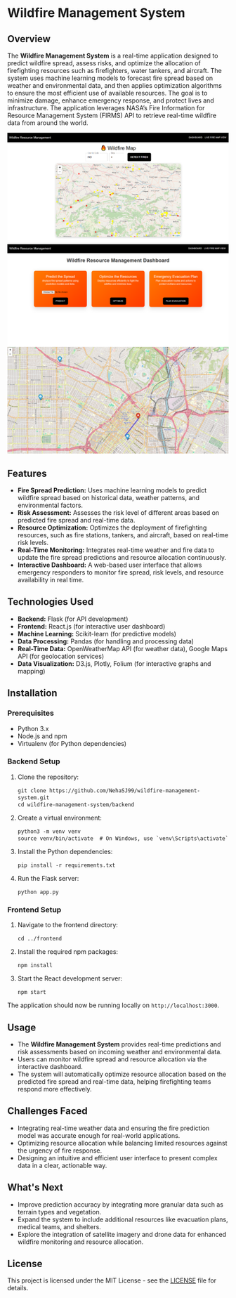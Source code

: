 # Wildfire Management System

## Overview
The **Wildfire Management System** is a real-time application designed to predict wildfire spread, assess risks, and optimize the allocation of firefighting resources such as firefighters, water tankers, and aircraft. The system uses machine learning models to forecast fire spread based on weather and environmental data, and then applies optimization algorithms to ensure the most efficient use of available resources. The goal is to minimize damage, enhance emergency response, and protect lives and infrastructure. The application leverages NASA’s Fire Information for Resource Management System (FIRMS) API to retrieve real-time wildfire data from around the world.

![Wild Fire Map](https://github.com/NehaSJ99/Wild-Fire-Resource-Management-Optimization/blob/main/firemap.PNG)
![Dashboard](https://github.com/NehaSJ99/Wild-Fire-Resource-Management-Optimization/blob/main/dashboard.PNG)
![Evacuation Map](https://github.com/NehaSJ99/Wild-Fire-Resource-Management-Optimization/blob/main/evacuationMap.PNG)


## Features
- **Fire Spread Prediction:** Uses machine learning models to predict wildfire spread based on historical data, weather patterns, and environmental factors.
- **Risk Assessment:** Assesses the risk level of different areas based on predicted fire spread and real-time data.
- **Resource Optimization:** Optimizes the deployment of firefighting resources, such as fire stations, tankers, and aircraft, based on real-time risk levels.
- **Real-Time Monitoring:** Integrates real-time weather and fire data to update the fire spread predictions and resource allocation continuously.
- **Interactive Dashboard:** A web-based user interface that allows emergency responders to monitor fire spread, risk levels, and resource availability in real time.

## Technologies Used
- **Backend:** Flask (for API development)
- **Frontend:** React.js (for interactive user dashboard)
- **Machine Learning:** Scikit-learn (for predictive models)
- **Data Processing:** Pandas (for handling and processing data)
- **Real-Time Data:** OpenWeatherMap API (for weather data), Google Maps API (for geolocation services)
- **Data Visualization:** D3.js, Plotly, Folium (for interactive graphs and mapping)

## Installation

### Prerequisites
- Python 3.x
- Node.js and npm
- Virtualenv (for Python dependencies)

### Backend Setup
1. Clone the repository:
   ```
   git clone https://github.com/NehaSJ99/wildfire-management-system.git
   cd wildfire-management-system/backend
   ```

2. Create a virtual environment:
   ```
   python3 -m venv venv
   source venv/bin/activate  # On Windows, use `venv\Scripts\activate`
   ```

3. Install the Python dependencies:
   ```
   pip install -r requirements.txt
   ```

4. Run the Flask server:
   ```
   python app.py
   ```

### Frontend Setup
1. Navigate to the frontend directory:
   ```
   cd ../frontend
   ```

2. Install the required npm packages:
   ```
   npm install
   ```

3. Start the React development server:
   ```
   npm start
   ```

The application should now be running locally on `http://localhost:3000`.

## Usage
- The **Wildfire Management System** provides real-time predictions and risk assessments based on incoming weather and environmental data.
- Users can monitor wildfire spread and resource allocation via the interactive dashboard.
- The system will automatically optimize resource allocation based on the predicted fire spread and real-time data, helping firefighting teams respond more effectively.

## Challenges Faced
- Integrating real-time weather data and ensuring the fire prediction model was accurate enough for real-world applications.
- Optimizing resource allocation while balancing limited resources against the urgency of fire response.
- Designing an intuitive and efficient user interface to present complex data in a clear, actionable way.

## What's Next
- Improve prediction accuracy by integrating more granular data such as terrain types and vegetation.
- Expand the system to include additional resources like evacuation plans, medical teams, and shelters.
- Explore the integration of satellite imagery and drone data for enhanced wildfire monitoring and resource allocation.

## License
This project is licensed under the MIT License - see the [LICENSE](LICENSE) file for details.
